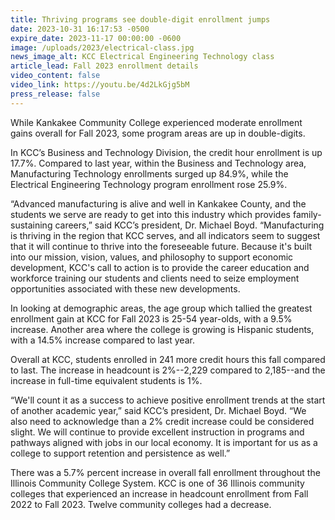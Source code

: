 ```yaml
---
title: Thriving programs see double-digit enrollment jumps
date: 2023-10-31 16:17:53 -0500
expire_date: 2023-11-17 00:00:00 -0600
image: /uploads/2023/electrical-class.jpg
news_image_alt: KCC Electrical Engineering Technology class
article_lead: Fall 2023 enrollment details
video_content: false
video_link: https://youtu.be/4d2LkGjg5bM
press_release: false
---
```

While Kankakee Community College experienced moderate enrollment gains overall for Fall 2023, some program areas are up in double-digits.

In KCC’s Business and Technology Division, the credit hour enrollment is up 17.7%. Compared to last year, within the Business and Technology area, Manufacturing Technology enrollments surged up 84.9%, while the Electrical Engineering Technology program enrollment rose 25.9%.

“Advanced manufacturing is alive and well in Kankakee County, and the students we serve are ready to get into this industry which provides family-sustaining careers,” said KCC’s president, Dr. Michael Boyd. “Manufacturing is thriving in the region that KCC serves, and all indicators seem to suggest that it will continue to thrive into the foreseeable future. Because it's built into our mission, vision, values, and philosophy to support economic development, KCC's call to action is to provide the career education and workforce training our students and clients need to seize employment opportunities associated with these new developments.

In looking at demographic areas, the age group which tallied the greatest enrollment gain at KCC for Fall 2023 is 25-54 year-olds, with a 9.5% increase. Another area where the college is growing is Hispanic students, with a 14.5% increase compared to last year.

Overall at KCC, students enrolled in 241 more credit hours this fall compared to last. The increase in headcount is 2%--2,229 compared to 2,185--and the increase in full-time equivalent students is 1%.

“We'll count it as a success to achieve positive enrollment trends at the start of another academic year,” said KCC’s president, Dr. Michael Boyd. “We also need to acknowledge than a 2% credit increase could be considered slight. We will continue to provide excellent instruction in programs and pathways aligned with jobs in our local economy. It is important for us as a college to support retention and persistence as well.”&nbsp;

There was a 5.7% percent increase in overall fall enrollment throughout the Illinois Community College System. KCC is one of 36 Illinois community colleges that experienced an increase in headcount enrollment from Fall 2022 to Fall 2023. Twelve community colleges had a decrease.